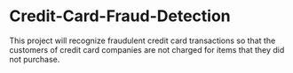 # Credit-Card-Fraud-Detection
This project will recognize fraudulent credit card transactions so that the customers of credit card companies are not charged for items that they did not purchase.
